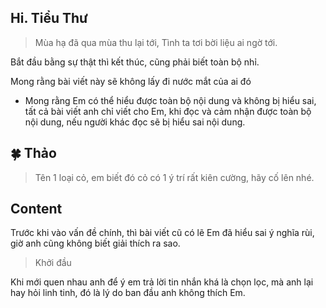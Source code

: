 **Hi. Tiểu Thư**
---

> Mùa hạ đã qua mùa thu lại tới, Tình ta tơi bời liệu ai ngờ tới.

Bắt đầu bằng sự thật thì kết thúc, cũng phải biết toàn bộ nhỉ.

Mong rằng bài viết này sẽ không lấy đi nước mắt của ai đó

+ Mong rằng Em có thể hiểu được toàn bộ nội dung và không bị hiểu sai, tất cả bài viết anh chỉ viết cho Em, khi đọc và cảm nhận được toàn bộ nội dung, nếu người khác đọc sẽ bị hiểu sai nội dung.

**🍀 Thảo**
---

> Tên 1 loại cỏ, em biết đó cỏ có 1 ý trí rất kiên cường, hãy cố lên nhé.

**Content**
---

Trước khi vào vấn đề chính, thì bài viết cũ có lẽ Em đã hiểu sai ý nghĩa rùi, giờ anh cũng không biết giải thích ra sao.

> Khởi đầu

Khi mới quen nhau anh để ý em trả lời tin nhắn khá là chọn lọc, mà anh lại hay hỏi linh tinh, đó là lý do ban đầu anh không thích Em.









